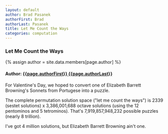 ```yaml
---
layout: default
author: Brad Pasanek
authorFirst: Brad
authorLast: Pasanek
title: Let Me Count the Ways
categories: computation
---
```

### Let Me Count the Ways

{% assign author = site.data.members[page.author] %}

<h4>
Author: <a href="./../../../../people/{{page.authorLast | downcase}}-{{page.authorFirst | downcase}}.html">{{page.authorFirst}} {{page.authorLast}}</a>
</h4>

For Valentine's Day, we hoped to convert one of Elizabeth Barrett Browning's Sonnets from Portugese into a puzzle.

The complete permutation solution space ("let me count the ways") is 2339 (sestet solutions) x 3,386,001,688 octave solutions (using the 12 pentominos and 5 tetrominos). That's 7,919,857,948,232 possible puzzles (nearly 8 trillion). 

I've got 4 million solutions, but Elizabeth Barrett Browning ain't one.